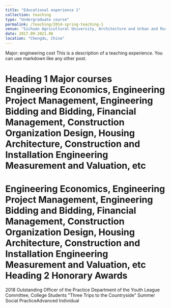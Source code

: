 ```yaml
---
title: "Educational experience 1"
collection: teaching
type: "Undergraduate course"
permalink: /teaching/2014-spring-teaching-1
venue: "Sichuan Agricultural University, Architecture and Urban and Rural Planning Institute"
date: 2017.09-2021.06
location: "Chengdu, China"
---
```

Major: engineering cost
This is a description of a teaching experience. You can use markdown like any other post.

Heading 1 Major courses
Engineering Economics, Engineering Project Management, Engineering Bidding and Bidding, Financial Management, Construction Organization Design, Housing Architecture, Construction and Installation Engineering Measurement and Valuation, etc
======
Engineering Economics, Engineering Project Management, Engineering Bidding and Bidding, Financial Management, Construction Organization Design, Housing Architecture, Construction and Installation Engineering Measurement and Valuation, etc
Heading 2 Honorary Awards
======
2018 Outstanding Officer of the Practice Department of the Youth League Committee, College Students "Three Trips to the Countryside" Summer Social PracticeAdvanced Individual